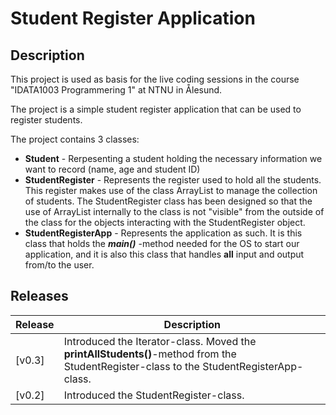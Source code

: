 # Student Register Application
## Description
This project is used as basis for the live coding sessions in the course "IDATA1003 Programmering 1" 
at NTNU in Ålesund.

The project is a simple student register application that can be used to register students.

The project contains 3 classes:
* **Student** - Rerpesenting a student holding the necessary information we want to 
  record (name, age and student ID)
* **StudentRegister** - Represents the register used to hold all the students. This register makes use of
  the class ArrayList to manage the collection of students. The StudentRegister class has been designed
  so that the use of ArrayList internally to the class is not "visible" from the outside of the class 
  for the objects interacting with the StudentRegister object.
* **StudentRegisterApp** - Represents the application as such. It is this class that holds the ***main()***
  -method needed for the OS to start our application, and it is also this class that handles **all** input
  and output from/to the user.

## Releases
| Release | Description                                                                                                                            |
| ------- |----------------------------------------------------------------------------------------------------------------------------------------|
| [v0.3] | Introduced the Iterator-class. Moved the **printAllStudents()**-method from the StudentRegister-class to the StudentRegisterApp-class. |
| [v0.2] | Introduced the StudentRegister-class.                                                                                                  |

